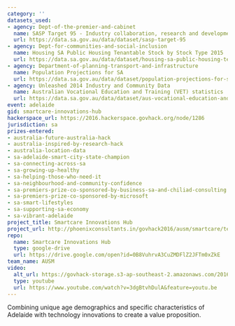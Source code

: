 ```yaml
---
category: ''
datasets_used:
- agency: Dept-of-the-premier-and-cabinet
  name: SASP Target 95 - Industry collaboration, research and development commercialisation
  url: https://data.sa.gov.au/data/dataset/sasp-target-95
- agency: Dept-for-communities-and-social-inclusion
  name: Housing SA Public Housing Tenantable Stock by Stock Type 2015
  url: https://data.sa.gov.au/data/dataset/housing-sa-public-housing-tenantable-stock-by-stock-type-2015
- agency: Department-of-planning-transport-and-infrastructure
  name: Population Projections for SA
  url: https://data.sa.gov.au/data/dataset/population-projections-for-sa
- agency: Unleashed 2014 Industry and Community Data
  name: Australian Vocational Education and Training (VET) statistics
  url: https://data.sa.gov.au/data/dataset/aus-vocational-education-and-training-vet-statistics
event: adelaide
gid: smartcare-innovations-hub
hackerspace_url: https://2016.hackerspace.govhack.org/node/1286
jurisdiction: sa
prizes-entered:
- australia-future-australia-hack
- australia-inspired-by-research-hack
- australia-location-data
- sa-adelaide-smart-city-state-champion
- sa-connecting-across-sa
- sa-growing-up-healthy
- sa-helping-those-who-need-it
- sa-neighbourhood-and-community-confidence
- sa-premiers-prize-co-sponsored-by-business-sa-and-chiliad-consulting
- sa-premiers-prize-co-sponsored-by-microsoft
- sa-smart-lifestyles
- sa-supporting-sa-economy
- sa-vibrant-adelaide
project_title: Smartcare Innovations Hub
project_url: http://phoenixconsultants.in/govhack2016/ausm/smartcare/template.html
repo:
  name: Smartcare Innovations Hub
  type: google-drive
  url: https://drive.google.com/open?id=0B8VuhrvA3CuZMDFlZ2JFTm0xZkE
team_name: AUSM
video:
  alt_url: https://govhack-storage.s3-ap-southeast-2.amazonaws.com/2016/AUSM%20SmartCare%20Unleashed%202016.mp4
  type: youtube
  url: https://www.youtube.com/watch?v=3dgBtvhDulA&feature=youtu.be
---
```


Combining unique age demographics and specific characteristics of Adelaide with technology innovations to create a value proposition.
